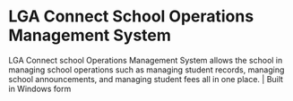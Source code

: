 # LGA Connect School Operations Management System
LGA Connect school Operations Management System allows the school in managing school operations such as managing student records, managing school announcements, and managing student fees all in one place. | Built in Windows form
